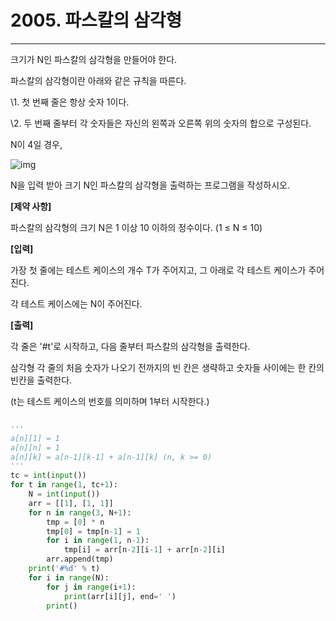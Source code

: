 # 2005. 파스칼의 삼각형

------

크기가 N인 파스칼의 삼각형을 만들어야 한다.

파스칼의 삼각형이란 아래와 같은 규칙을 따른다.

\1. 첫 번째 줄은 항상 숫자 1이다.

\2. 두 번째 줄부터 각 숫자들은 자신의 왼쪽과 오른쪽 위의 숫자의 합으로 구성된다.

N이 4일 경우,
 

![img](https://swexpertacademy.com/main/common/fileDownload.do?downloadType=CKEditorImages&fileId=AV5P1SEKAlYDFAUq)


N을 입력 받아 크기 N인 파스칼의 삼각형을 출력하는 프로그램을 작성하시오.


**[제약 사항]**

파스칼의 삼각형의 크기 N은 1 이상 10 이하의 정수이다. (1 ≤ N ≤ 10)


**[입력]**

가장 첫 줄에는 테스트 케이스의 개수 T가 주어지고, 그 아래로 각 테스트 케이스가 주어진다.

각 테스트 케이스에는 N이 주어진다.


**[출력]**

각 줄은 '#t'로 시작하고, 다음 줄부터 파스칼의 삼각형을 출력한다.

삼각형 각 줄의 처음 숫자가 나오기 전까지의 빈 칸은 생략하고 숫자들 사이에는 한 칸의 빈칸을 출력한다.

(t는 테스트 케이스의 번호를 의미하며 1부터 시작한다.)

```python

'''
a[n][1] = 1
a[n][n] = 1
a[n][k] = a[n-1][k-1] + a[n-1][k] (n, k >= 0)
'''
tc = int(input())
for t in range(1, tc+1):
    N = int(input())
    arr = [[1], [1, 1]]
    for n in range(3, N+1):
        tmp = [0] * n
        tmp[0] = tmp[n-1] = 1
        for i in range(1, n-1):
            tmp[i] = arr[n-2][i-1] + arr[n-2][i]
        arr.append(tmp)
    print('#%d' % t)
    for i in range(N):
        for j in range(i+1):
            print(arr[i][j], end=' ')
        print()

```

